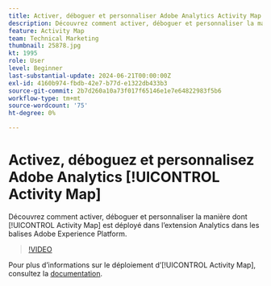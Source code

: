 ```yaml
---
title: Activer, déboguer et personnaliser Adobe Analytics Activity Map
description: Découvrez comment activer, déboguer et personnaliser la manière dont Activity Map est déployé dans l’extension Analytics dans les balises Adobe Experience Platform.
feature: Activity Map
team: Technical Marketing
thumbnail: 25878.jpg
kt: 1995
role: User
level: Beginner
last-substantial-update: 2024-06-21T00:00:00Z
exl-id: 4160b974-fbdb-42e7-b77d-e1322db433b3
source-git-commit: 2b7d260a10a73f017f65146e1e7e64822983f5b6
workflow-type: tm+mt
source-wordcount: '75'
ht-degree: 0%

---
```


# Activez, déboguez et personnalisez Adobe Analytics [!UICONTROL Activity Map]

Découvrez comment activer, déboguer et personnaliser la manière dont [!UICONTROL Activity Map] est déployé dans l’extension Analytics dans les balises Adobe Experience Platform.

>[!VIDEO](https://video.tv.adobe.com/v/25878?quality=12&learn=on)

Pour plus d’informations sur le déploiement d’[!UICONTROL Activity Map], consultez la [documentation](https://experienceleague.adobe.com/en/docs/analytics/analyze/activity-map/getting-started/activitymap-enable).
